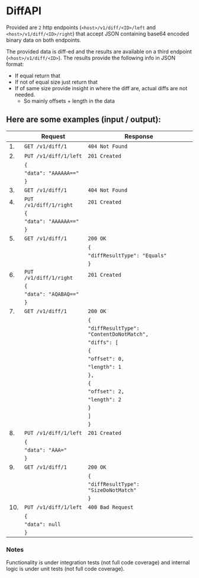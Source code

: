 # DiffAPI

Provided are `2` http endpoints (`<host>/v1/diff/<ID>/left` and `<host>/v1/diff/<ID>/right`) that accept
JSON containing base64 encoded binary data on both endpoints.

The provided data is diff-ed and the results are available on a third endpoint
(`<host>/v1/diff/<ID>`). The results provide the following info in JSON format:

- If equal return that
- If not of equal size just return that
- If of same size provide insight in where the diff are, actual diffs are not needed.
	- So mainly offsets + length in the data


## Here are some examples (input / output):

|    | Request                  | Response			|
| -|- |- |
| 1. | `GET /v1/diff/1`       | `404 Not Found`   |
| 2. | `PUT /v1/diff/1/left `   | `201 Created`     |
|    |`{`						|					|
|    |`"data": "AAAAAA=="`		|					|
|    |`}`						|					|
| 3. |`GET /v1/diff/1`			| `404 Not Found`   |
| 4. | `PUT /v1/diff/1/right`   | `201 Created`     |
|    | `{`						|					|
|	 | `"data": "AAAAAA=="`		|					|
|    | `}`						|					|
| 5. | `GET /v1/diff/1`			| `200 OK`			|
|	 |							| `{`				|
|	 |							| `"diffResultType": "Equals"` |
|	 |							| `}`				|
| 6. | `PUT /v1/diff/1/right`   | `201 Created`		|
|	 | `{`						|					|
|	 | `"data": "AQABAQ=="`	    |					|
|	 | `}`						|					|
| 7. | `GET /v1/diff/1`			| `200 OK`			|
|	 |							| `{`				|
|	 |							| `"diffResultType": "ContentDoNotMatch",` |
|	 |							| `"diffs": [`      |
|	 |							| `{`				|
|	 |							| `"offset": 0,`    |
|	 |							| `"length": 1`     |
|	 |							| `},`				|
|	 |							| `{`				|
|	 |							| `"offset": 2,`    |
|	 |							| `"length": 2`		|
|	 |							| `}`				|
|	 |							| `]`				|
|	 |							| `}`				|
| 8. | `PUT /v1/diff/1/left`	| `201 Created`		|
|	 | `{`						|					|
|	 | `"data": "AAA="`			|					|
|	 | `}`						|					|
| 9. | `GET /v1/diff/1`			| `200 OK`			|
|	 |							| `{`				|
|	 |							| `"diffResultType": "SizeDoNotMatch"` |
|	 |							| `}`				|
| 10.| `PUT /v1/diff/1/left`	| `400 Bad Request` |
|	 | `{`						|					|
|	 | `"data": null`			|					|
|	 | `}`						|					|



### Notes

Functionality is under integration tests (not full code coverage) and internal logic is under unit tests (not full code coverage).
